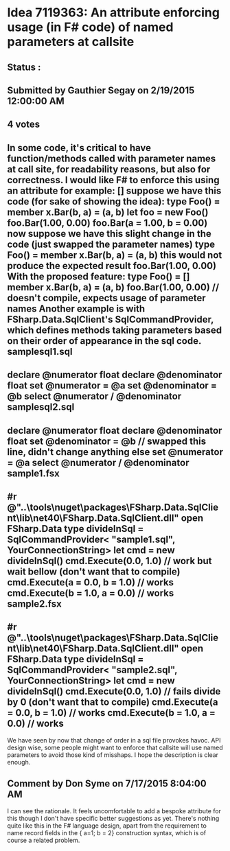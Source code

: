 # Idea 7119363: An attribute enforcing usage (in F# code) of named parameters at callsite #

## Status : 

## Submitted by Gauthier Segay on 2/19/2015 12:00:00 AM

## 4 votes

In some code, it's critical to have function/methods called with parameter names at call site, for readability reasons, but also for correctness.
I would like F# to enforce this using an attribute for example: [<EnforceNamedParametersAtCallSite>]
suppose we have this code (for sake of showing the idea):
type Foo() =
member x.Bar(b, a) = (a, b)
let foo = new Foo()
foo.Bar(1.00, 0.00)
foo.Bar(a = 1.00, b = 0.00)
now suppose we have this slight change in the code (just swapped the parameter names)
type Foo() =
member x.Bar(b, a) = (a, b)
this would not produce the expected result
foo.Bar(1.00, 0.00)
With the proposed feature:
type Foo() =
[<EnforceNamedParametersAtCallSite>]
member x.Bar(b, a) = (a, b)
foo.Bar(1.00, 0.00) // doesn't compile, expects usage of parameter names
Another example is with FSharp.Data.SqlClient's SqlCommandProvider, which defines methods taking parameters based on their order of appearance in the sql code.
samplesql1.sql
------------------------------------
declare @numerator float
declare @denominator float
set @numerator = @a
set @denominator = @b
select @numerator / @denominator
samplesql2.sql
------------------------------------
declare @numerator float
declare @denominator float
set @denominator = @b // swapped this line, didn't change anything else
set @numerator = @a
select @numerator / @denominator
sample1.fsx
------------------------------------
#r @"..\tools\nuget\packages\FSharp.Data.SqlClient\lib\net40\FSharp.Data.SqlClient.dll"
open FSharp.Data
type divideInSql = SqlCommandProvider< "sample1.sql", YourConnectionString>
let cmd = new divideInSql()
cmd.Execute(0.0, 1.0) // work but wait bellow (don't want that to compile)
cmd.Execute(a = 0.0, b = 1.0) // works
cmd.Execute(b = 1.0, a = 0.0) // works
sample2.fsx
------------------------------------
#r @"..\tools\nuget\packages\FSharp.Data.SqlClient\lib\net40\FSharp.Data.SqlClient.dll"
open FSharp.Data
type divideInSql = SqlCommandProvider< "sample2.sql", YourConnectionString>
let cmd = new divideInSql()
cmd.Execute(0.0, 1.0) // fails divide by 0 (don't want that to compile)
cmd.Execute(a = 0.0, b = 1.0) // works
cmd.Execute(b = 1.0, a = 0.0) // works
------------------------------------
We have seen by now that change of order in a sql file provokes havoc.
API design wise, some people might want to enforce that callsite will use named parameters to avoid those kind of misshaps.
I hope the description is clear enough.


## Comment by Don Syme on 7/17/2015 8:04:00 AM

I can see the rationale.
It feels uncomfortable to add a bespoke attribute for this though I don't have specific better suggestions as yet. There's nothing quite like this in the F# language design, apart from the requirement to name record fields in the { a=1; b = 2} construction syntax, which is of course a related problem.
